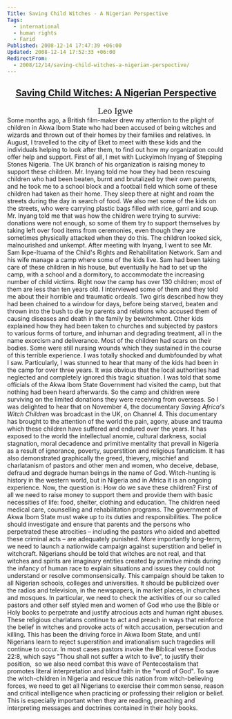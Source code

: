 ```yaml
---
Title: Saving Child Witches - A Nigerian Perspective
Tags:
  - international
  - human rights
  - Farid
Published: 2008-12-14 17:47:39 +06:00
Updated: 2008-12-14 17:52:33 +06:00
RedirectFrom:
  - 2008/12/14/saving-child-witches-a-nigerian-perspective/
---
```



<h2 align="center"><u><a rel="bookmark" target="_blank" href="https://barthsnotes.wordpress.com/2008/12/12/saving-child-witches-a-nigerian-perspective/" onclick="return top.js.OpenExtLink(window,event,this)" title="Saving Child Witches: A Nigerian Perspective">Saving Child Witches: A Nigerian Perspective</a></u></h2>
<p align="center" style="margin: 0in 0in 0pt" class="MsoNormal"><span style="font-size: 16pt"><font face="Times New Roman">Leo Igwe</font></span> </p>
Some months ago, a British film-maker drew my attention to the plight of children in Akwa Ibom State who had been accused of being witches and wizards and thrown out of their homes by their families and relatives. In August, I travelled to the city of Eket to meet with these kids and the individuals helping to look after them, to find out how my organization could offer help and support.
First of all, I met with Luckyimoh Inyang of Stepping Stones Nigeria. The UK branch of his organization is raising money to support these children. Mr. Inyang told me how they had been rescuing children who had been beaten, burnt and brutalized by their own parents, and he took me to a school block and a football field which some of these children had taken as their home. They sleep there at night and roam the streets during the day in search of food. We also met some of the kids on the streets, who were carrying plastic bags filled with rice, garri and soup. Mr. Inyang told me that was how the children were trying to survive: donations were not enough, so some of them try to support themselves by taking left over food items from ceremonies, even though they are sometimes physically attacked when they do this. The children looked sick, malnourished and unkempt.<script>    <!-- D(["mb","\u003cbr\u003e\nAfter meeting with Inyang, I went to see Mr. Sam Ikpe-Ituama of the Child\u0026#39;s Rights and Rehabilitation Network. Sam and his wife manage a camp where some of the kids live. Sam had been taking care of these children in his house, but eventually he had to set up the camp, with a school and a dormitory, to accommodate the increasing number of child victims. Right now the camp has over 130 children; most of them are less than ten years old. I interviewed some of them and they told me about their horrible and traumatic ordeals. Two girls described how they had been chained to a window for days, before being starved, beaten and thrown into the bush to die by parents and relations who accused them of causing diseases and death in the family by bewitchment. Other kids explained how they had been taken to churches and subjected by pastors to various forms of torture, and inhuman and degrading treatment, all in the name exorcism and deliverance. Most of the children had scars on their bodies. Some were still nursing wounds which they sustained in the course of this terrible experience. I was totally shocked and dumbfounded by what I saw. Particularly, I was stunned to hear that many of the kids had been in the camp for over three years. It was obvious that the local authorities had neglected and completely ignored this tragic situation. I was told that some officials of the Akwa Ibom State Government had visited the camp, but that nothing had been heard afterwards. So the camp and children were surviving on the limited donations they were receiving from overseas.\u003cbr\u003e\nSo I was delighted to hear that on November 4, the documentary \u003cem\u003eSaving Africa\u0026#39;s Witch Children\u003c/em\u003e was broadcast in the UK, on Channel 4. This documentary has brought to the attention of the world the pain, agony, abuse and trauma which these children have suffered and endured over the years. It has exposed to the world the intellectual anomie, cultural darkness, social stagnation, moral decadence and primitive mentality that prevail in Nigeria as a result of ignorance, poverty, superstition and religious fanaticism. It has also demonstrated graphically the greed, thievery, mischief and charlatanism of pastors and other men and women, who deceive, debase, defraud and degrade human beings in the name of God. Witch-hunting is history in the western world, but in Nigeria and in Africa it is an ongoing experience.",1] );  //--></script>
After meeting with Inyang, I went to see Mr. Sam Ikpe-Ituama of the Child's Rights and Rehabilitation Network. Sam and his wife manage a camp where some of the kids live. Sam had been taking care of these children in his house, but eventually he had to set up the camp, with a school and a dormitory, to accommodate the increasing number of child victims. Right now the camp has over 130 children; most of them are less than ten years old. I interviewed some of them and they told me about their horrible and traumatic ordeals. Two girls described how they had been chained to a window for days, before being starved, beaten and thrown into the bush to die by parents and relations who accused them of causing diseases and death in the family by bewitchment. Other kids explained how they had been taken to churches and subjected by pastors to various forms of torture, and inhuman and degrading treatment, all in the name exorcism and deliverance. Most of the children had scars on their bodies. Some were still nursing wounds which they sustained in the course of this terrible experience. I was totally shocked and dumbfounded by what I saw. Particularly, I was stunned to hear that many of the kids had been in the camp for over three years. It was obvious that the local authorities had neglected and completely ignored this tragic situation. I was told that some officials of the Akwa Ibom State Government had visited the camp, but that nothing had been heard afterwards. So the camp and children were surviving on the limited donations they were receiving from overseas.
So I was delighted to hear that on November 4, the documentary <em>Saving Africa's Witch Children</em> was broadcast in the UK, on Channel 4. This documentary has brought to the attention of the world the pain, agony, abuse and trauma which these children have suffered and endured over the years. It has exposed to the world the intellectual anomie, cultural darkness, social stagnation, moral decadence and primitive mentality that prevail in Nigeria as a result of ignorance, poverty, superstition and religious fanaticism. It has also demonstrated graphically the greed, thievery, mischief and charlatanism of pastors and other men and women, who deceive, debase, defraud and degrade human beings in the name of God. Witch-hunting is history in the western world, but in Nigeria and in Africa it is an ongoing experience.<script>    <!-- D(["mb","\u003cbr\u003e\nNow, the question is: How do we save these children?\u003cbr\u003eFirst of all we need to raise money to support them and provide them with basic necessities of life: food, shelter, clothing and education. The children need medical care, counselling and rehabilitation programs. The government of Akwa Ibom State must wake up to its duties and responsibilities. The police should investigate and ensure that parents and the persons who perpetrated these atrocities – including the pastors who aided and abetted these criminal acts – are adequately punished.\u003cbr\u003e\nMore importantly long-term, we need to launch a nationwide campaign against superstition and belief in witchcraft. Nigerians should be told that witches are not real, and that witches and spirits are imaginary entities created by primitive minds during the infancy of human race to explain situations and issues they could not understand or resolve commonsensically. This campaign should be taken to all Nigerian schools, colleges and universities. It should be publicized over the radios and television, in the newspapers, in market places, in churches and mosques.\u003cbr\u003e\nIn particular, we need to check the activities of our so called pastors and other self styled men and women of God who use the Bible or Holy books to perpetrate and justify atrocious acts and human right abuses. These religious charlatans continue to act and preach in ways that reinforce the belief in witches and provoke acts of witch accusation, persecution and killing. This has been the driving force in Akwa Ibom State, and until Nigerians learn to reject superstition and irrationalism such tragedies will continue to occur.\u003cbr\u003e\nIn most cases pastors invoke the Biblical verse Exodus 22:8, which says \u0026quot;Thou shall not suffer a witch to live\u0026quot;, to justify their position,  so we also need combat this wave of Pentecostalism that promotes literal interpretation and blind faith in the \u0026quot;word of God\u0026quot;. To save the witch-children in Nigeria and rescue this nation from witch-believing forces, we need to get all Nigerians to exercise their common sense, reason and critical intelligence when practicing or professing their religion or belief. This is especially important when they are reading, preaching and interpreting messages and doctrines contained in their holy books.",1] );  //--></script>
Now, the question is: How do we save these children?
First of all we need to raise money to support them and provide them with basic necessities of life: food, shelter, clothing and education. The children need medical care, counselling and rehabilitation programs. The government of Akwa Ibom State must wake up to its duties and responsibilities. The police should investigate and ensure that parents and the persons who perpetrated these atrocities – including the pastors who aided and abetted these criminal acts – are adequately punished.
More importantly long-term, we need to launch a nationwide campaign against superstition and belief in witchcraft. Nigerians should be told that witches are not real, and that witches and spirits are imaginary entities created by primitive minds during the infancy of human race to explain situations and issues they could not understand or resolve commonsensically. This campaign should be taken to all Nigerian schools, colleges and universities. It should be publicized over the radios and television, in the newspapers, in market places, in churches and mosques.
In particular, we need to check the activities of our so called pastors and other self styled men and women of God who use the Bible or Holy books to perpetrate and justify atrocious acts and human right abuses. These religious charlatans continue to act and preach in ways that reinforce the belief in witches and provoke acts of witch accusation, persecution and killing. This has been the driving force in Akwa Ibom State, and until Nigerians learn to reject superstition and irrationalism such tragedies will continue to occur.
In most cases pastors invoke the Biblical verse Exodus 22:8, which says "Thou shall not suffer a witch to live", to justify their position,  so we also need combat this wave of Pentecostalism that promotes literal interpretation and blind faith in the "word of God". To save the witch-children in Nigeria and rescue this nation from witch-believing forces, we need to get all Nigerians to exercise their common sense, reason and critical intelligence when practicing or professing their religion or belief. This is especially important when they are reading, preaching and interpreting messages and doctrines contained in their holy books.<script>    <!-- D(["mb","\u003cbr\u003e\n\u003cbr\u003e\n\u003chr\u003e\n\u003cbr\u003e\n\u003cdiv\u003e\u003ca href\u003d\"https://clk.atdmt.com/AVE/go/onm00200471ave/direct/01/\" target\u003d\"_blank\" onclick\u003d\"return top.js.OpenExtLink(window,event,this)\"\u003e\u003c/a\u003e\u003cbr\u003e\n\u003chr\u003e\nConnect to the next generation of MSN Messenger  \u003ca href\u003d\"https://imagine-msn.com/messenger/launch80/default.aspx?locale\u003den-us\u0026amp;source\u003dwlmailtagline\" target\u003d\"_blank\" onclick\u003d\"return top.js.OpenExtLink(window,event,this)\"\u003eGet it now! \u003c/a\u003e\u003c/div\u003e\u003c/div\u003e\u003c/div\u003e\u003cbr\u003e",1] ); D(["mb","\u003cspan class\u003dsg\u003e\u003cbr clear\u003d\"all\"\u003e\n\u003cbr\u003e-- \u003cbr\u003e\u0026quot;I have come to the conclusion that one useless man is a disgrace, two are a law firm and three are called a Congress.\u0026quot; - John Adams, 1776.\u003cbr\u003e\n\u003c/span\u003e",0] ); D(["ce"]);  //--></script>
 
